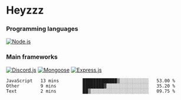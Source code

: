 # Heyzzz  

### Programming languages  

[![Node.js](https://img.shields.io/badge/-Node.js-262626?style=for-the-badge)](https://nodejs.org/ru)

### Main frameworks

[![Discord.js](https://img.shields.io/badge/-Discord.js-262626?style=for-the-badge)](https://www.npmjs.com/package/discord.js) [![Mongoose](https://img.shields.io/badge/-Mongoose-262626?style=for-the-badge)](https://www.npmjs.com/package/mongoose) [![Express.js](https://img.shields.io/badge/-Express.js-262626?style=for-the-badge)](https://www.npmjs.com/package/express)
<!--START_SECTION:waka-->
```text
JavaScript   13 mins         █████████████▒░░░░░░░░░░░   53.00 % 
Other        9 mins          ████████▓░░░░░░░░░░░░░░░░   35.20 % 
Text         2 mins          ██▒░░░░░░░░░░░░░░░░░░░░░░   09.75 % 
```
<!--END_SECTION:waka-->
